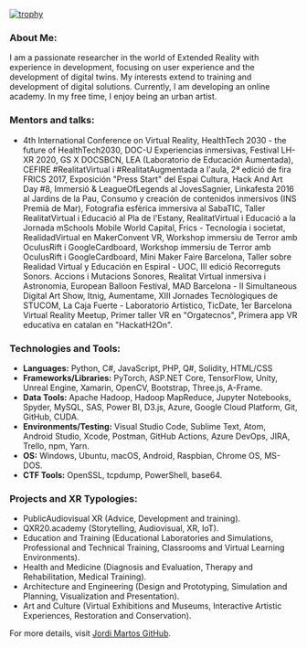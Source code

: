[![trophy](https://github-profile-trophy.vercel.app/?username=jordimartos&title=Stars,Followers,Commits,Repositories,MultipleLang,PullRequest&theme=onedark)](https://github.com/ryo-ma/github-profile-trophy)

### About Me:

I am a passionate researcher in the world of Extended Reality with experience in development, focusing on user experience and the development of digital twins. My interests extend to training and development of digital solutions. Currently, I am developing an online academy. In my free time, I enjoy being an urban artist.

### Mentors and talks:

- 4th International Conference on Virtual Reality, HealthTech 2030 - the future of HealthTech2030, DOC-U Experiencias inmersivas, Festival LH-XR 2020, GS X DOCSBCN, LEA (Laboratorio de Educación Aumentada), CEFIRE #RealitatVirtual i #RealitatAugmentada a l'aula, 2ª edició de fira FRICS 2017, Exposición "Press Start" del Espai Cultura, Hack And Art Day #8, Immersió & LeagueOfLegends al JovesSagnier, Linkafesta 2016 al Jardins de la Pau, Consumo y creación de contenidos inmersivos (INS Premià de Mar), Fotografia esfèrica immersiva al SabaTIC, Taller RealitatVirtual i Educació al Pla de l'Estany, RealitatVirtual i Educació a la Jornada mSchools Mobile World Capital, Frics - Tecnologia i societat, RealidadVirtual en MakerConvent VR, Workshop immersiu de Terror amb OculusRift i GoogleCardboard, Workshop immersiu de Terror amb OculusRift i GoogleCardboard, Mini Maker Faire Barcelona, Taller sobre Realidad Virtual y Educación en Espiral - UOC, III edició Recorreguts Sonors. Accions i Mutacions Sonores, Realitat Virtual inmersiva i Astronomia, European Balloon Festival, MAD Barcelona - II Simultaneous Digital Art Show, Itnig, Aumentame, XIII Jornades Tecnòlogiques de STUCOM, La Caja Fuerte - Laboratorio Artístico, TicDate, 1er Barcelona Virtual Reality Meetup, Primer taller VR en "Orgatecnos", Primera app VR educativa en catalan en "HackatH2On".

### Technologies and Tools:

- **Languages:** Python, C#, JavaScript, PHP, Q#, Solidity, HTML/CSS
- **Frameworks/Libraries:** PyTorch, ASP.NET Core, TensorFlow, Unity, Unreal Engine, Xamarin, OpenCV, Bootstrap, Three.js, A-Frame.
- **Data Tools:** Apache Hadoop, Hadoop MapReduce, Jupyter Notebooks, Spyder, MySQL, SAS, Power BI, D3.js, Azure, Google Cloud Platform, Git, GitHub, CUDA. 
- **Environments/Testing:** Visual Studio Code, Sublime Text, Atom, Android Studio, Xcode, Postman, GitHub Actions, Azure DevOps, JIRA, Trello, npm, Yarn.
- **OS:** Windows, Ubuntu, macOS, Android, Raspbian, Chrome OS, MS-DOS.
- **CTF Tools:** OpenSSL, tcpdump, PowerShell, base64.

### Projects and XR Typologies:

- PublicAudiovisual XR (Advice, Development and training).
- QXR20.academy (Storytelling, Audiovisual, XR, IoT).
- Education and Training (Educational Laboratories and Simulations, Professional and Technical Training, Classrooms and Virtual Learning Environments).
- Health and Medicine (Diagnosis and Evaluation, Therapy and Rehabilitation, Medical Training).
- Architecture and Engineering (Design and Prototyping, Simulation and Planning, Visualization and Presentation).
- Art and Culture (Virtual Exhibitions and Museums, Interactive Artistic Experiences, Restoration and Conservation).

For more details, visit [Jordi Martos GitHub](https://github.com/jordimartos).
